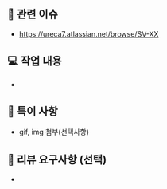 ## 📝 관련 이슈

- https://ureca7.atlassian.net/browse/SV-XX

## 💻 작업 내용

- 

## 🙇 특이 사항

- gif, img 첨부(선택사항)


## 👻 리뷰 요구사항 (선택)
- 

<br><br>

